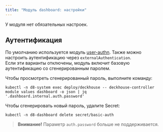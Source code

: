 ```yaml
---
title: "Модуль dashboard: настройки"
---
```


У модуля нет обязательных настроек.

<!-- SCHEMA -->

## Аутентификация

По умолчанию используется модуль [user-authn](/documentation/v1/modules/150-user-authn/). Также можно настроить аутентификацию через `externalAuthentication`.  
Если эти варианты отключены, модуль включит базовую аутентификацию со сгенерированным паролем.

Чтобы просмотреть сгенерированный пароль, выполните команду:

```shell
kubectl -n d8-system exec deploy/deckhouse -- deckhouse-controller module values dashboard -o json | jq '.dashboard.internal.auth.password'
```

Чтобы сгенерировать новый пароль, удалите Secret:

```shell
kubectl -n d8-dashboard delete secret/basic-auth
```

> **Внимание!** Параметр `auth.password` больше не поддерживается.
